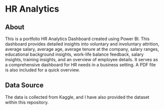 # HR Analytics

## About
This is a portfolio HR Analytics Dashboard created using Power BI. This dashboard provides detailed insights into voluntary and involuntary attrition, average salary, average age, average tenure at the company, salary ranges, educational background insights, work-life balance feedback, salary insights, training insights, and an overview of employee details. It serves as a comprehensive dashboard for HR needs in a business setting. A PDF file is also included for a quick overview.

## Data Source
The data is collected from Kaggle, and I have also provided the dataset within this repository.
